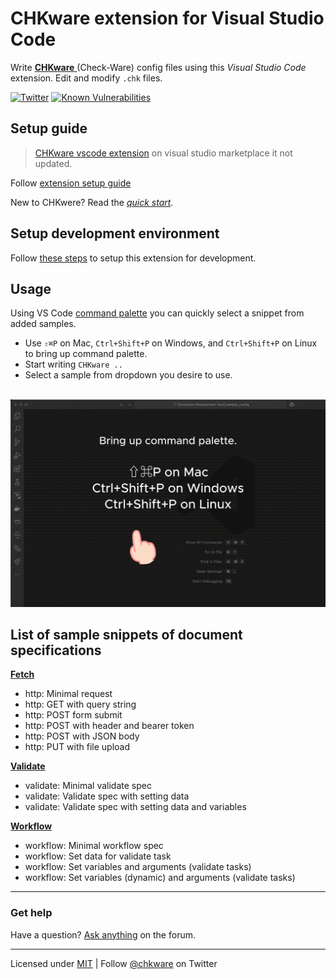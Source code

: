 # CHKware extension for Visual Studio Code

Write [**CHKware** ](https://chkware.com/) (Check-Ware) config files using this _Visual Studio Code_ extension. Edit and modify `.chk` files.

[![Twitter](https://img.shields.io/twitter/url/https/twitter.com/chkware.svg?style=social&label=Follow%20%40chkware)](https://twitter.com/chkware)
[![Known Vulnerabilities](https://snyk.io/test/github/chkware/vscode-ext/main/badge.svg)](https://snyk.io/test/github/chkware/vscode-ext)

## Setup guide

> [CHKware vscode extension](https://marketplace.visualstudio.com/items?itemName=chkware.chkware) on visual studio marketplace it not updated.

Follow [extension setup guide](https://chkware.com/docs/setup/setup-ext)

New to CHKwere? Read the [_quick start_](https://chkware.com/docs/quick-start).

## Setup development environment

Follow [these steps](https://chkware.com/docs/setup/setup-ext-dev) to setup this extension for development.

## Usage

Using VS Code [command palette](https://code.visualstudio.com/docs/getstarted/userinterface#_command-palette) you can quickly select a snippet from added samples.

- Use `⇧⌘P` on Mac, `Ctrl+Shift+P` on Windows, and `Ctrl+Shift+P` on Linux to bring up command palette.
- Start writing `CHKware ..`
- Select a sample from dropdown you desire to use. <br><br>

![Preview](./preview-01.gif)

## List of sample snippets of document specifications

[**Fetch**](https://chkware.com/docs/examples/http-examples)

- http: Minimal request
- http: GET with query string
- http: POST form submit
- http: POST with header and bearer token
- http: POST with JSON body
- http: PUT with file upload

[**Validate**](https://chkware.com/docs/examples/validate-examples)

- validate: Minimal validate spec
- validate: Validate spec with setting data
- validate: Validate spec with setting data and variables

[**Workflow**](https://chkware.com/docs/examples/workflow-examples)

- workflow: Minimal workflow spec
- workflow: Set data for validate task
- workflow: Set variables and arguments (validate tasks)
- workflow: Set variables (dynamic) and arguments (validate tasks)

---

### Get help

Have a question? [Ask anything](https://github.com/orgs/chkware/discussions/categories/q-a) on the forum.

---

Licensed under [MIT](/LICENSE) | Follow [@chkware](https://twitter.com/chkware) on Twitter

